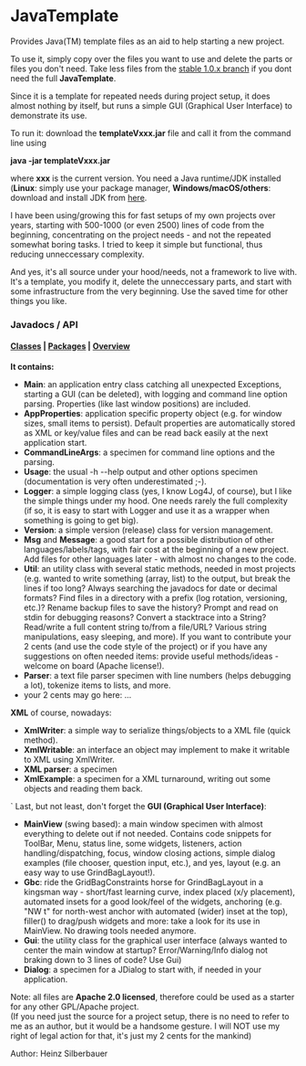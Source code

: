# JavaTemplate

Provides Java(TM) template files as an aid to help starting a new project.

To use it, simply copy over the files you want to use and delete the parts or files you don't need.
Take less files from the [stable 1.0.x branch](https://github.com/openworld42/JavaTemplate/tree/stable-1.0) if you dont 
need the full **JavaTemplate**.

Since it is a template for repeated needs during project setup, it does almost 
nothing by itself, but runs a simple GUI (Graphical User Interface) to demonstrate its use.

To run it: download the **templateVxxx.jar** file and call it from the command line using

**java -jar templateVxxx.jar**

where **xxx** is the current version. You need a Java runtime/JDK installed (**Linux**: simply use your package manager, **Windows/macOS/others**: download and install JDK from [here](https://openjdk.java.net/). 

I have been using/growing this for fast setups of my own projects over years, starting with 
500-1000 (or even 2500) lines of code from the beginning, concentrating on the project needs - and not 
the repeated somewhat boring tasks. I tried to keep it simple but functional, 
thus reducing unneccessary complexity.

And yes, it's all source under your hood/needs, not a framework to live with. 
It's a template, you modify it, delete the unneccessary parts, and start with some infrastructure from the very beginning. Use the saved time for other things you like.

### Javadocs / API
#### [Classes](docs/allclasses-index.html) |  [Packages](docs/allpackages-index.html)    | [Overview](docs/index.html)

<b>It contains:</b>
<ul>
	<li><b>Main</b>: an application entry class catching all unexpected Exceptions, starting a GUI (can be deleted), with logging and 
		command line option parsing. Properties (like last window positions) are included.</li>
	<li><b>AppProperties</b>: application specific property object (e.g. for window sizes, small items to persist).
		Default properties are automatically stored as XML or key/value files and can be read back easily at the next application start.</li>
	<li><b>CommandLineArgs</b>: a specimen for command line options and the parsing.</li>
	<li><b>Usage</b>: the usual -h --help output and other options specimen (documentation is very often underestimated ;-).</li>
	<li><b>Logger</b>: a simple logging class (yes, I know Log4J, of course), but I like the simple things under my hood. 
		One needs rarely the full complexity (if so, it is easy to start with Logger and use it as a wrapper when something is going to get big).</li>
	<li><b>Version</b>: a simple version (release) class for version management.</li>
	<li><b>Msg</b> and <b>Message</b>: a good start for a possible distribution of other languages/labels/tags, with fair cost at 
		the beginning of a new project. Add files for other languages later - with almost no changes to the code.</li>
	<li><b>Util</b>: an utility class with several static methods, needed in most projects (e.g. wanted to 
		write something (array, list) to the output, but break the lines if too long? 
		Always searching the javadocs for date or decimal formats?
		Find files in a directory with a prefix (log rotation, versioning, etc.)?
		Rename backup files to save the history?
		Prompt and read on stdin for debugging reasons?
		Convert a stacktrace into a String?
		Read/write a full content string to/from a file/URL?
		Various string manipulations, easy sleeping, and more).
		If you want to contribute your 2 cents (and use the code style of the project) or 
		if you have any suggestions on often needed items: provide useful methods/ideas - welcome on board (Apache license!).</li>
	<li><b>Parser</b>: a text file parser specimen with line numbers (helps debugging a lot), tokenize items to lists, and more.</li>
	<li>your 2 cents may go here: ...</li>
</ul>

<b>XML</b> of course, nowadays:
<ul>
	<li><b>XmlWriter</b>: a simple way to serialize things/objects to a XML file (quick method).</li>
	<li><b>XmlWritable</b>: an interface an object may implement to make it writable to XML using XmlWriter.</li>
	<li><b>XML parser</b>: a specimen</li>
	<li><b>XmlExample</b>: a specimen for a XML turnaround, writing out some objects and reading them back.</li>
</ul>`
Last, but not least, don't forget the <b>GUI (Graphical User Interface)</b>:
<ul>
	<li><b>MainView</b> (swing based): a main window specimen with almost everything to delete out if not needed. 
		Contains code snippets for ToolBar, Menu, status line, some widgets, listeners, action handling/dispatching, focus, window closing actions,
		simple dialog examples (file chooser, question input, etc.), and yes, layout (e.g. an easy way to use GrindBagLayout!).</li>
	<li><b>Gbc</b>: ride the GridBagConstraints horse for GrindBagLayout in a kingsman way - short/fast learning curve, 
		index placed (x/y placement), automated insets for a good look/feel of the widgets, anchoring (e.g. "NW t" for 
		north-west anchor with automated (wider) inset at the top), 
		filler() to drag/push widgets and more: take a look for its use in MainView. No drawing tools needed anymore.</li>
	<li><b>Gui</b>: the utility class for the graphical user interface (always wanted to center the main window at startup?
		Error/Warning/Info dialog not braking down to 3 lines of code? Use Gui)</li>
	<li><b>Dialog</b>: a specimen for a JDialog to start with, if needed in your application.</li>
</ul>

Note: all files are **Apache 2.0 licensed**, therefore could be used as a starter for any other GPL/Apache project.<br/>
(If you need just the source for a project setup, there is no need to refer to me as an author, but it would be a handsome gesture. 
I will NOT use my right of legal action for that, it's just my 2 cents for the mankind)</p>

Author: Heinz Silberbauer




